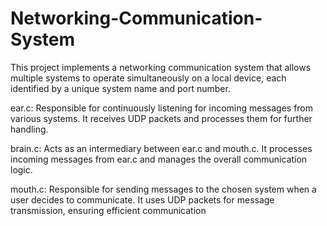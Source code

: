 # Networking-Communication-System

This project implements a networking communication system that allows multiple systems to operate simultaneously on a local device, each identified by a unique system name and port number.

ear.c: Responsible for continuously listening for incoming messages from various systems. It receives UDP packets and processes them for further handling.

brain.c: Acts as an intermediary between ear.c and mouth.c. It processes incoming messages from ear.c and manages the overall communication logic.

mouth.c: Responsible for sending messages to the chosen system when a user decides to communicate. It uses UDP packets for message transmission, ensuring efficient communication
